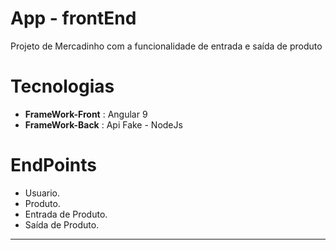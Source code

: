 # App - frontEnd

Projeto de Mercadinho com a funcionalidade de entrada e saída de produto

# Tecnologias
* **FrameWork-Front** : Angular 9
* **FrameWork-Back** :  Api Fake - NodeJs

# EndPoints
* Usuario.
* Produto.
* Entrada de Produto.
* Saída de Produto.


********
